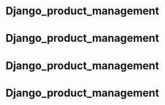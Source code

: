 # Django_product_management
# Django_product_management
# Django_product_management
# Django_product_management
